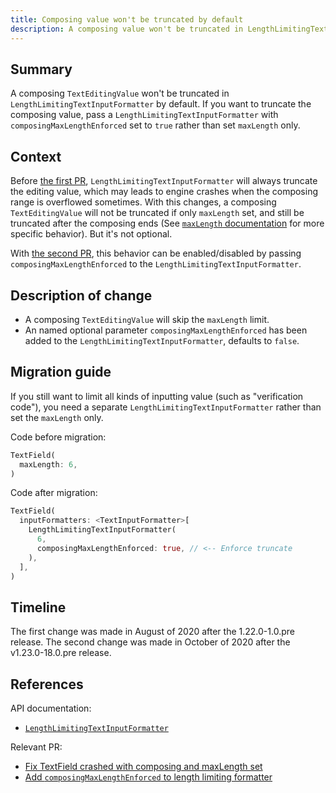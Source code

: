 ```yaml
---
title: Composing value won't be truncated by default
description: A composing value won't be truncated in LengthLimitingTextInputFormatter by default.
---
```


## Summary

A composing `TextEditingValue` won't be truncated in `LengthLimitingTextInputFormatter` by default. If you want to truncate the composing value, pass a `LengthLimitingTextInputFormatter` with `composingMaxLengthEnforced` set to `true` rather than set `maxLength` only.

## Context

Before [the first PR][Fix TextField crashed with composing and maxLength set], `LengthLimitingTextInputFormatter` will always truncate the editing value, which may leads to engine crashes when the composing range is overflowed sometimes. With this changes, a composing `TextEditingValue` will not be truncated if only `maxLength` set, and still be truncated after the composing ends (See [`maxLength` documentation][] for more specific behavior). But it's not optional.

With [the second PR][Add `composingMaxLengthEnforced` to length limiting formatter], this behavior can be enabled/disabled by passing `composingMaxLengthEnforced` to the `LengthLimitingTextInputFormatter`.

## Description of change

* A composing `TextEditingValue` will skip the `maxLength` limit.
* An named optional parameter `composingMaxLengthEnforced` has been added to the `LengthLimitingTextInputFormatter`, defaults to `false`.

## Migration guide

If you still want to limit all kinds of inputting value (such as "verification code"), you need a separate `LengthLimitingTextInputFormatter` rather than set the `maxLength` only.

Code before migration:

<!-- skip -->
```dart
TextField(
  maxLength: 6,
)
```

Code after migration:

<!-- skip -->
```dart
TextField(
  inputFormatters: <TextInputFormatter>[
    LengthLimitingTextInputFormatter(
      6,
      composingMaxLengthEnforced: true, // <-- Enforce truncate
    ),
  ],
)
```

## Timeline

The first change was made in August of 2020 after the 1.22.0-1.0.pre release.
The second change was made in October of 2020 after the v1.23.0-18.0.pre release.

## References

API documentation:
* [`LengthLimitingTextInputFormatter`][]

Relevant PR:
* [Fix TextField crashed with composing and maxLength set][]
* [Add `composingMaxLengthEnforced` to length limiting formatter][]

[`LengthLimitingTextInputFormatter`]: {{site.api}}/flutter/services/LengthLimitingTextInputFormatter-class.html

[`maxLength` documentation]: {{site.api}}/flutter/services/LengthLimitingTextInputFormatter/maxLength.html

[Fix TextField crashed with composing and maxLength set]: {{site.github}}/flutter/flutter/pull/63754

[Add `composingMaxLengthEnforced` to length limiting formatter]: {{site.github}}/flutter/flutter/pull/68086
